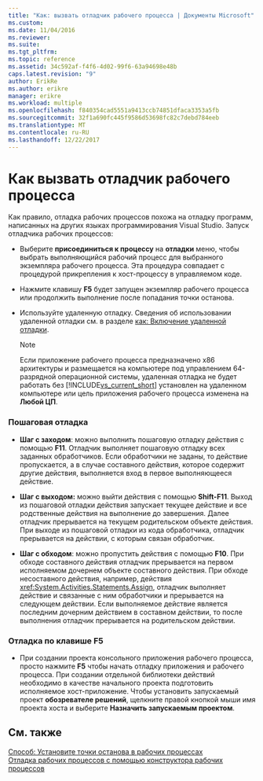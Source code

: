 ```yaml
---
title: "Как: вызвать отладчик рабочего процесса | Документы Microsoft"
ms.custom: 
ms.date: 11/04/2016
ms.reviewer: 
ms.suite: 
ms.tgt_pltfrm: 
ms.topic: reference
ms.assetid: 34c592af-f4f6-4d02-99f6-63a94698e48b
caps.latest.revision: "9"
author: ErikRe
ms.author: erikre
manager: erikre
ms.workload: multiple
ms.openlocfilehash: f840354cad5551a9413ccb74851dfaca3353a5fb
ms.sourcegitcommit: 32f1a690fc445f9586d53698fc82c7debd784eeb
ms.translationtype: MT
ms.contentlocale: ru-RU
ms.lasthandoff: 12/22/2017
---
```

# <a name="how-to-invoke-the-workflow-debugger"></a>Как вызвать отладчик рабочего процесса
Как правило, отладка рабочих процессов похожа на отладку программ, написанных на других языках программирования Visual Studio. Запуск отладчика рабочих процессов:  
  
-   Выберите **присоединиться к процессу** на **отладки** меню, чтобы выбрать выполняющийся рабочий процесс для выбранного экземпляра рабочего процесса. Эта процедура совпадает с процедурой прикрепления к хост-процессу в управляемом коде.  
  
-   Нажмите клавишу **F5** будет запущен экземпляр рабочего процесса или продолжить выполнение после попадания точки останова.  
  
-   Используйте удаленную отладку. Сведения об использовании удаленной отладки см. в разделе [как: Включение удаленной отладки](http://go.microsoft.com/fwlink/?LinkId=196257).  
  
    > [!NOTE]
    >  Если приложение рабочего процесса предназначено x86 архитектуры и размещается на компьютере под управлением 64-разрядной операционной системы, удаленная отладка не будет работать без [!INCLUDE[vs_current_short](../code-quality/includes/vs_current_short_md.md)] установлен на удаленном компьютере или цель приложения рабочего процесса изменена на **Любой ЦП**.  
  
### <a name="stepping-through-code"></a>Пошаговая отладка  
  
-   **Шаг с заходом**: можно выполнить пошаговую отладку действия с помощью **F11**. Отладчик выполняет пошаговую отладку всех заданных обработчиков. Если обработчики не заданы, то действие пропускается, а в случае составного действия, которое содержит другие действия, выполняется вход в первое выполняющееся действие.  
  
-   **Шаг с выходом:** можно выйти действия с помощью **Shift-F11**. Выход из пошаговой отладки действия запускает текущее действие и все родственные действия на выполнение до завершения. Далее отладчик прерывается на текущем родительском объекте действия. При выходе из пошаговой отладки из кода обработчика, отладчик прерывается на действии, с которым связан обработчик.  
  
-   **Шаг с обходом**: можно пропустить действия с помощью **F10**. При обходе составного действия отладчик прерывается на первом исполняемом дочернем объекте составного действия. При обходе несоставного действия, например, действия <xref:System.Activities.Statements.Assign>, отладчик выполняет действие и связанные с ним обработчики и прерывается на следующем действии. Если выполняемое действие является последним дочерним действием в составном действии, то после выполнения отладчик прерывается на родительском действии.  
  
### <a name="debugging-with-f5"></a>Отладка по клавише F5  
  
-   При создании проекта консольного приложения рабочего процесса, просто нажмите **F5** чтобы начать отладку приложения и рабочего процесса. При создании отдельной библиотеки действий необходимо в качестве начального проекта подготовить исполняемое хост-приложение. Чтобы установить запускаемый проект **обозревателе решений**, щелкните правой кнопкой мыши имя проекта хоста и выберите **Назначить запускаемым проектом**.  
  
## <a name="see-also"></a>См. также  
 [Способ: Установите точки останова в рабочих процессах](../workflow-designer/how-to-set-breakpoints-in-workflows.md)   
 [Отладка рабочих процессов с помощью конструктора рабочих процессов](../workflow-designer/debugging-workflows-with-the-workflow-designer.md)